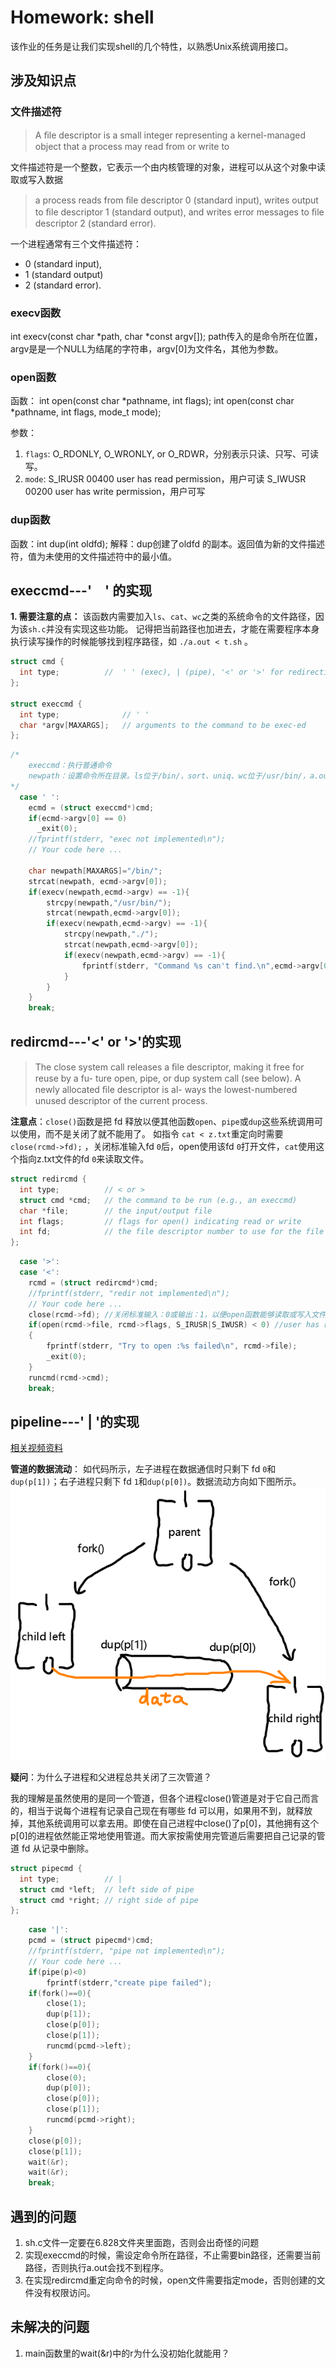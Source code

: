 # Homework: shell
该作业的任务是让我们实现shell的几个特性，以熟悉Unix系统调用接口。
## 涉及知识点
### 文件描述符
>A ﬁle descriptor is a small integer representing a kernel-managed object that a process may read from or write to

文件描述符是一个整数，它表示一个由内核管理的对象，进程可以从这个对象中读取或写入数据

>a process reads from ﬁle descriptor 0 (standard input), writes output to ﬁle descriptor 1 (standard output), and writes error messages to ﬁle descriptor 2 (standard error). 

一个进程通常有三个文件描述符：
* 0 (standard input),
* 1 (standard output)
* 2 (standard error).

### execv函数
int execv(const char *path, char *const argv[]);
path传入的是命令所在位置，argv是是一个NULL为结尾的字符串，argv[0]为文件名，其他为参数。

### open函数
函数：
int open(const char *pathname, int flags);
int open(const char *pathname, int flags, mode_t mode);

参数：
1. `flags`: O_RDONLY,  O_WRONLY,  or  O_RDWR，分别表示只读、只写、可读写。
2. `mode`:
S_IRUSR  00400 user has read permission，用户可读
S_IWUSR  00200 user has write permission，用户可写

### dup函数
函数：int dup(int oldfd);
解释：dup创建了oldfd 的副本。返回值为新的文件描述符，值为未使用的文件描述符中的最小值。


## execcmd---'　' 的实现
**1. 需要注意的点：**
该函数内需要加入`ls`、`cat`、`wc`之类的系统命令的文件路径，因为该`sh.c`并没有实现这些功能。
记得把当前路径也加进去，才能在需要程序本身执行读写操作的时候能够找到程序路径，如 `./a.out < t.sh` 。
```c
struct cmd {
  int type;          //  ' ' (exec), | (pipe), '<' or '>' for redirection
};

struct execcmd {
  int type;              // ' '
  char *argv[MAXARGS];   // arguments to the command to be exec-ed
};
```
```c
/*
    execcmd：执行普通命令
    newpath：设置命令所在目录。ls位于/bin/，sort、uniq、wc位于/usr/bin/，a.out位于./。
*/
  case ' ':
    ecmd = (struct execcmd*)cmd;
    if(ecmd->argv[0] == 0)
      _exit(0);
    //fprintf(stderr, "exec not implemented\n");
    // Your code here ...

    char newpath[MAXARGS]="/bin/";
    strcat(newpath, ecmd->argv[0]);
    if(execv(newpath,ecmd->argv) == -1){
        strcpy(newpath,"/usr/bin/");
        strcat(newpath,ecmd->argv[0]);
        if(execv(newpath,ecmd->argv) == -1){
            strcpy(newpath,"./");
            strcat(newpath,ecmd->argv[0]);
            if(execv(newpath,ecmd->argv) == -1){
                fprintf(stderr, "Command %s can't find.\n",ecmd->argv[0]);
            }
        }
    }
    break;
```

## redircmd---'<' or '>'的实现
>The close system call releases a ﬁle descriptor, making it free for reuse by a fu-
ture open, pipe, or dup system call (see below). A newly allocated ﬁle descriptor is al-
ways the lowest-numbered unused descriptor of the current process.

**注意点**：`close()`函数是把 fd 释放以便其他函数`open`、`pipe`或`dup`这些系统调用可以使用，而不是关闭了就不能用了。
如指令 `cat < z.txt`重定向时需要`close(rcmd->fd);` ，关闭标准输入fd `0`后，open使用该fd `0`打开文件，`cat`使用这个指向z.txt文件的fd `0`来读取文件。

```c
struct redircmd {
  int type;          // < or >
  struct cmd *cmd;   // the command to be run (e.g., an execcmd)
  char *file;        // the input/output file
  int flags;         // flags for open() indicating read or write
  int fd;            // the file descriptor number to use for the file
};
```
```c
  case '>':
  case '<':
    rcmd = (struct redircmd*)cmd;
    //fprintf(stderr, "redir not implemented\n");
    // Your code here ...
    close(rcmd->fd); //关闭标准输入：0或输出：1，以便open函数能够读取或写入文件。不关闭的话open读不到文件。
    if(open(rcmd->file, rcmd->flags, S_IRUSR|S_IWUSR) < 0) //user has read and write  permission,如果不设置权限，文件除了root没人能访问。
    {
        fprintf(stderr, "Try to open :%s failed\n", rcmd->file);
        _exit(0);
    }
    runcmd(rcmd->cmd);
    break;
```
## pipeline---' | '的实现

[相关视频资料](https://www.youtube.com/watch?v=yQLd2iJ9Oa0)

**管道的数据流动**：
如代码所示，左子进程在数据通信时只剩下 fd `0`和 `dup(p[1])`；右子进程只剩下 fd `1`和`dup(p[0])`。数据流动方向如下图所示。
![](resource/pipe.png)

**疑问**：为什么子进程和父进程总共关闭了三次管道？

我的理解是虽然使用的是同一个管道，但各个进程close()管道是对于它自己而言的，相当于说每个进程有记录自己现在有哪些 fd 可以用，如果用不到，就释放掉，其他系统调用可以拿去用。即使在自己进程中close()了p[0]，其他拥有这个p[0]的进程依然能正常地使用管道。而大家按需使用完管道后需要把自己记录的管道 fd 从记录中删除。

```c
struct pipecmd {
  int type;          // |
  struct cmd *left;  // left side of pipe
  struct cmd *right; // right side of pipe
};

```
```c
    case '|':
    pcmd = (struct pipecmd*)cmd;
    //fprintf(stderr, "pipe not implemented\n");
    // Your code here ...
    if(pipe(p)<0)
        fprintf(stderr,"create pipe failed");
    if(fork()==0){
        close(1);
        dup(p[1]);
        close(p[0]);
        close(p[1]);
        runcmd(pcmd->left);
    }
    if(fork()==0){
        close(0);
        dup(p[0]);
        close(p[0]);
        close(p[1]);
        runcmd(pcmd->right);
    }
    close(p[0]);
    close(p[1]);
    wait(&r);
    wait(&r);
    break;
```

## 遇到的问题
1. sh.c文件一定要在6.828文件夹里面跑，否则会出奇怪的问题
2. 实现execcmd的时候，需设定命令所在路径，不止需要bin路径，还需要当前路径，否则执行a.out会找不到程序。
3. 在实现redircmd重定向命令的时候，open文件需要指定mode，否则创建的文件没有权限访问。
## 未解决的问题
1. main函数里的wait(&r)中的r为什么没初始化就能用？

